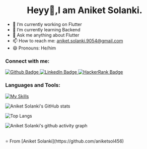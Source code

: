 <h1 align = "center">Heyy👋,I am Aniket Solanki.</h1>

- 🔭 I’m currently working on Flutter
- 🌱 I’m currently learning Backend
- 💬 Ask me anything about Flutter
- 📫 How to reach me: aniket.solanki.9054@gmail.com
- 😄 Pronouns: He/him

  
### Connect with me:
<div id="badges">
  <a href="https://github.com/aniketsol456">
    <img src="https://img.shields.io/badge/Github-white?style=for-the-badge&logo=Github&logoColor=black" alt="Github Badge"/>
  </a>
    <a href="https://www.linkedin.com/in/aniket-solanki-a4bb26222/">
    <img src="https://img.shields.io/badge/LinkedIn-blue?style=for-the-badge&logo=linkedin&logoColor=white" alt="LinkedIn Badge"/>
  </a>
  <a href="https://www.hackerrank.com/profile/aniket_solanki_2">
    <img src="https://img.shields.io/badge/HackerRank-green?style=for-the-badge&logo=hackerrank&logoColor=white" alt="HackerRank Badge"/>
  </a>

</div>

### Languages and Tools:
[![My Skills](https://skillicons.dev/icons?i=c,cpp,py,html,css,js,flutter,dart,firebase,github,&perline=5)](https://skillicons.dev)

![Aniket Solanki's GitHub stats](https://github-readme-stats.vercel.app/api?username=aniketsol456&show_icons=true&theme=dark)

![Top Langs](https://github-readme-stats.vercel.app/api/top-langs/?username=aniketsol456&theme=dark)


<p align = "center">
  
![Aniket Solanki's github activity graph](https://github-readme-activity-graph.vercel.app/graph?username=aniketsol456&bg_color=000000&color=fa7900&line=fb8c1d&point=fb3b02&area=true&hide_border=true)
</p>


<br>
⭐️ From [Aniket Solanki](https://github.com/aniketsol456)
